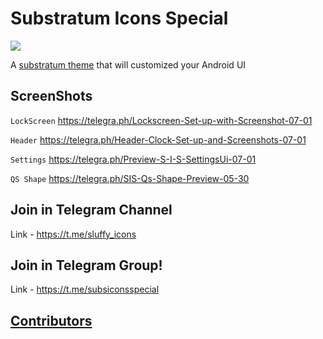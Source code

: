 # Substratum Icons Special

<img src="https://github.com/MrSluffy/substratum-icons-special/blob/sis10/SIS-Template.jpg?raw=true">

 A [substratum theme](https://www.xda-developers.com/substratum-hub/) that will customized your Android UI


## ScreenShots
 
 `LockScreen` https://telegra.ph/Lockscreen-Set-up-with-Screenshot-07-01

 `Header` https://telegra.ph/Header-Clock-Set-up-and-Screenshots-07-01

 `Settings` https://telegra.ph/Preview-S-I-S-SettingsUi-07-01

 `QS Shape` https://telegra.ph/SIS-Qs-Shape-Preview-05-30


## Join in Telegram Channel

Link - https://t.me/sluffy_icons


## Join in Telegram Group!

Link - https://t.me/subsiconsspecial

## [Contributors](https://telegra.ph/Credits-And-Thank-08-16)